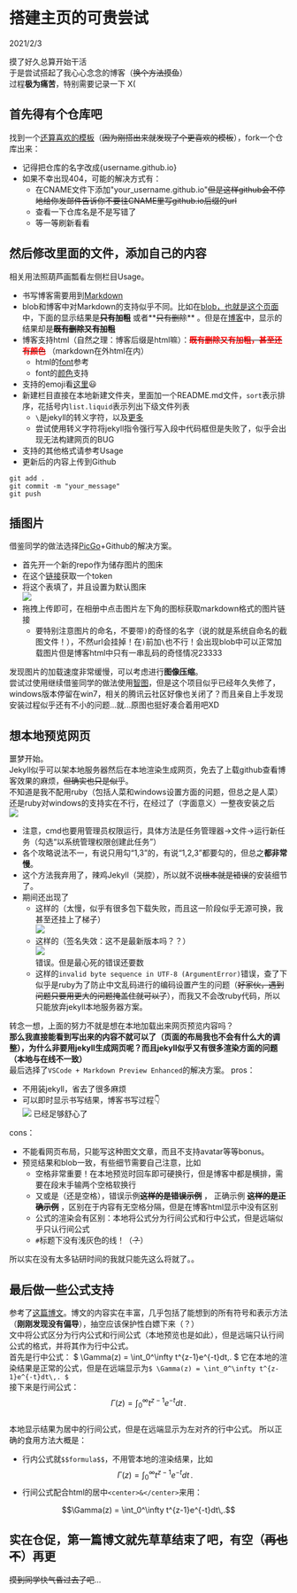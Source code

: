 # 搭建主页的可贵尝试

2021/2/3

摸了好久总算开始干活  
于是尝试搭起了我心心念念的博客（~~换个方法摸鱼~~）  
过程**极为痛苦**，特别需要记录一下 X(  


## 首先得有个仓库吧

找到一个[还算喜欢的模板](https://github.com/rundocs/rundocs.io)（~~因为刚搭出来就发现了个更喜欢的模板~~），fork一个仓库出来：  
* 记得把仓库的名字改成{username.github.io}  
* 如果不幸出现404，可能的解决方式有：  
    * 在CNAME文件下添加"your_username.github.io"~~但是这样github会不停地给你发邮件告诉你不要往CNAME里写github.io后缀的url~~  
    * 查看一下仓库名是不是写错了  
    * 等一等刷新看看  

## 然后修改里面的文件，添加自己的内容
相关用法照葫芦画瓢看左侧栏目Usage。  
* 书写博客需要用到[Markdown](https://guides.github.com/features/mastering-markdown/)  
* blob和博客中对Markdown的支持似乎不同。比如在[blob，也就是这个页面](https://github.com/YouCaiJun98/YouCaiJun98.github.io/blob/master/techniques/%E5%B0%9D%E8%AF%95%E6%90%AD%E5%BB%BA%E4%B8%BB%E9%A1%B5.md)中，下面的显示结果是~~**只有加粗**~~ 或者**~~只有删除~~** 。但是在[博客](https://youcaijun98.github.io/techniques/%E5%B0%9D%E8%AF%95%E6%90%AD%E5%BB%BA%E4%B8%BB%E9%A1%B5.html)中，显示的结果却是~~**既有删除又有加粗**~~   
* 博客支持html（自然之理：博客后缀是html嘛）：**~~<font color='red'>既有删除又有加粗，甚至还有颜色</font>~~** （markdown在外html在内）  
    * html的[font](https://www.w3school.com.cn/tags/tag_font.asp)参考  
    * font的[颜色](https://blog.csdn.net/COCO56/article/details/105155328/)支持  
* 支持的emoji看[这里](https://github.com/ikatyang/emoji-cheat-sheet/blob/master/README.md):smiley:  
* 新建栏目直接在本地新建文件夹，里面加一个README.md文件，`sort`表示排序，花括号内`list.liquid`表示列出下级文件列表  
    * `\`是jekyll的转义字符，以及[更多](https://cloud.tencent.com/developer/article/1368561)  
    * 尝试使用转义字符将jekyll指令强行写入段中代码框但是失败了，似乎会出现无法构建网页的BUG  
* 支持的其他格式请参考Usage  
* 更新后的内容上传到Github  
```
git add .
git commit -m "your_message"
git push
```

## 插图片
借鉴同学的做法选择[PicGo](https://github.com/Molunerfinn/PicGo)+Github的解决方案。 
* 首先开一个新的repo作为储存图片的图床
* 在这个[链接](https://github.com/settings/tokens)获取一个token
* 将这个表填了，并且设置为默认图床  
![](https://raw.githubusercontent.com/YouCaiJun98/MyPicBed/main/imgs/202102030001.png)
* 拖拽上传即可，在相册中点击图片左下角的图标获取markdown格式的图片链接  
    * 要特别注意图片的命名，不要带`)`的奇怪的名字（说的就是系统自命名的截图文件！），不然url会挂掉！在`)`前加`\`也不行！会出现blob中可以正常加载图片但是博客html中只有一串乱码的奇怪情况23333  

发现图片的加载速度非常缓慢，可以考虑进行**图像压缩**。  
尝试过使用继续借鉴同学的做法使用[智图](https://zhitu.isux.us/index.php/preview/install)，但是这个项目似乎已经年久失修了，windows版本停留在win7，相关的腾讯云社区好像也关闭了？而且亲自上手发现安装过程似乎还有不小的问题...就...原图也挺好凑合着用吧XD  


## 想本地预览网页

噩梦开始。  
Jekyll似乎可以架本地服务器然后在本地渲染生成网页，免去了上载github查看博客效果的麻烦，~~但确实也只是似乎~~。  
不知道是我不配用ruby（包括人菜和windows设置方面的问题，但总之是人菜）还是ruby对windows的支持实在不行，在经过了（字面意义）一整夜安装之后  
![](https://raw.githubusercontent.com/YouCaiJun98/MyPicBed/main/imgs/202102030002.png)  
* 注意，cmd也要用管理员权限运行，具体方法是任务管理器->文件->运行新任务（勾选“以系统管理权限创建此任务”）  
* 各个攻略说法不一，有说只用勾“1,3”的，有说“1,2,3”都要勾的，但总之**都非常慢**。  
* 这个方法我弃用了，辣鸡Jekyll（哭腔），所以就不说~~根本就是错误~~的安装细节了。  
* 期间还出现了  
    * 这样的（太慢，似乎有很多包下载失败，而且这一阶段似乎无源可换，我甚至还挂上了梯子）  
![](https://raw.githubusercontent.com/YouCaiJun98/MyPicBed/main/imgs/202102030003.png)  
    * 这样的（签名失效：这不是最新版本吗？？）  
![](https://raw.githubusercontent.com/YouCaiJun98/MyPicBed/main/imgs/202102030004.png)  
错误。但是最心死的错误还要数
    * 这样的`invalid byte sequence in UTF-8 (ArgumentError)`错误，查了下似乎是ruby为了防止中文乱码进行的编码设置产生的问题（~~好家伙，遇到问题只要用更大的问题掩盖住就可以了~~），而我又不会改ruby代码，所以只能放弃jekyll本地服务器方案。  

转念一想，上面的努力不就是想在本地加载出来网页预览内容吗？  
**那么我直接能看到写出来的内容不就可以了（页面的布局我也不会有什么大的调整），为什么非要用jekyll生成网页呢？而且jekyll似乎又有很多渲染方面的问题（本地与在线不一致）**  
最后选择了`VSCode + Markdown Preview Enhanced`的解决方案。
pros：
* 不用装jekyll，省去了很多麻烦
* 可以即时显示书写结果，博客书写过程:point_down:    
![](https://raw.githubusercontent.com/YouCaiJun98/MyPicBed/main/imgs/202102030005.png)
已经足够舒心了

cons：
* 不能看网页布局，只能写这种图文文章，而且不支持avatar等等bonus。
* 预览结果和blob一致，有些细节需要自己注意，比如
    * 空格非常重要！在本地预览时回车即可硬换行，但是博客中都是横排，需要在段末手输两个空格软换行
    * 又或是（还是空格），错误示例~~**这样的是错误示例**~~ ， 正确示例 ~~**这样的是正确示例**~~ ，区别在于内容有无空格分隔，但是在博客html显示中没有区别
    * 公式的渲染会有区别：本地将公式分为行间公式和行中公式，但是远端似乎只认行间公式
    * `#`标题下没有浅灰色的线！（~~？~~）

所以实在没有太多钻研时间的我就只能先这么将就了。。

## 最后做一些公式支持
参考了[这篇博文](https://www.jianshu.com/p/25f0139637b7)。博文的内容实在丰富，几乎包括了能想到的所有符号和表示方法（**刚刚发现没有偏导**），抽空应该保护性白嫖下来（？）  
文中将公式区分为行内公式和行间公式（本地预览也是如此），但是远端只认行间公式的格式，并将其作为行中公式。   
首先是行中公式： $ \Gamma(z) = \int_0^\infty t^{z-1}e^{-t}dt\,. $ 它在本地的渲染结果是正常的公式，但是在远端显示为`$ \Gamma(z) = \int_0^\infty t^{z-1}e^{-t}dt\,. $`   
接下来是行间公式：  
$$\Gamma(z) = \int_0^\infty t^{z-1}e^{-t}dt\,.$$  
本地显示结果为居中的行间公式，但是在远端显示为左对齐的行中公式。
所以正确的食用方法大概是：
* 行内公式就`$$formula$$`，不用管本地的渲染结果，比如$$\Gamma(z) = \int_0^\infty t^{z-1}e^{-t}dt\,.$$
* 行间公式配合html的居中`<center>&</center>`来用：
<center>$$\Gamma(z) = \int_0^\infty t^{z-1}e^{-t}dt\,.$$</center>

 

## 实在仓促，第一篇博文就先草草结束了吧，有空（~~再也不~~）再更
~~摸到同学快气昏过去了吧~~...


